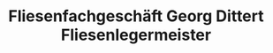 ---
title: "Fliesenfachgeschäft Georg Dittert Fliesenlegermeister"
url: /bochum/fliesenfachgeschaeft-georg-dittert-fliesenlegermeister/
shop: Fliesen
---